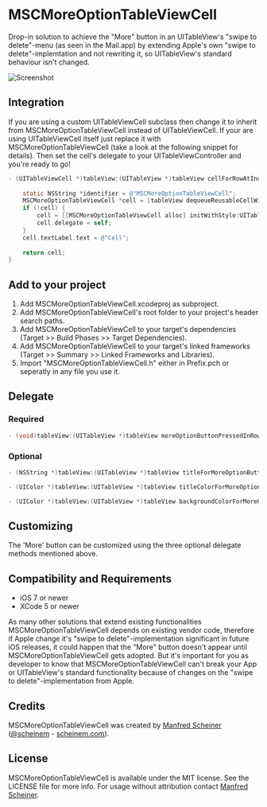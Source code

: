 MSCMoreOptionTableViewCell
==========================

Drop-in solution to achieve the "More" button in an UITableView's "swipe to delete"-menu (as seen in the Mail.app) by extending Apple's own "swipe to delete"-implemtation and not rewriting it, so UITableView's standard behaviour isn't changed.

![Screenshot](https://raw.github.com/scheinem/MSCMoreOptionTableViewCell/master/MSCMoreOptionTableViewCell.png)

## Integration

If you are using a custom UITableViewCell subclass then change it to inherit from MSCMoreOptionTableViewCell instead of UITableViewCell. If your are using UITableViewCell itself just replace it with MSCMoreOptionTableViewCell (take a look at the following snippet for details). Then set the cell's delegate to your UITableViewController and you're ready to go!

```objective-c
- (UITableViewCell *)tableView:(UITableView *)tableView cellForRowAtIndexPath:(NSIndexPath *)indexPath {
    
    static NSString *identifier = @"MSCMoreOptionTableViewCell";
    MSCMoreOptionTableViewCell *cell = [tableView dequeueReusableCellWithIdentifier:identifier];
    if (!cell) {
        cell = [[MSCMoreOptionTableViewCell alloc] initWithStyle:UITableViewCellStyleDefault reuseIdentifier:identifier];
        cell.delegate = self;
    }
    cell.textLabel.text = @"Cell";
    
    return cell;
}
```

## Add to your project

1. Add MSCMoreOptionTableViewCell.xcodeproj as subproject.
2. Add MSCMoreOptionTableViewCell's root folder to your project's header search paths.
3. Add MSCMoreOptionTableViewCell to your target's dependencies (Target >> Build Phases >> Target Dependencies).
4. Add MSCMoreOptionTableViewCell to your target's linked frameworks (Target >> Summary >> Linked Frameworks and Libraries).
5. Import "MSCMoreOptionTableViewCell.h" either in Prefix.pch or seperatly in any file you use it.

## Delegate

### Required

```objective-c
- (void)tableView:(UITableView *)tableView moreOptionButtonPressedInRowAtIndexPath:(NSIndexPath *)indexPath;
```

### Optional

```objective-c
- (NSString *)tableView:(UITableView *)tableView titleForMoreOptionButtonForRowAtIndexPath:(NSIndexPath *)indexPath;
```

```objective-c
- (UIColor *)tableView:(UITableView *)tableView titleColorForMoreOptionButtonForRowAtIndexPath:(NSIndexPath *)indexPath;
```

```objective-c
- (UIColor *)tableView:(UITableView *)tableView backgroundColorForMoreOptionButtonForRowAtIndexPath:(NSIndexPath *)indexPath;
```

## Customizing

The 'More' button can be customized using the three optional delegate methods mentioned above.

## Compatibility and Requirements

* iOS 7 or newer
* XCode 5 or newer

As many other solutions that extend existing functionalities MSCMoreOptionTableViewCell depends on existing vendor code, therefore if Apple change it's "swipe to delete"-implementation significant in future iOS releases, it could happen that the "More" button doesn't appear until MSCMoreOptionTableViewCell gets adopted. But it's important for you as developer to know that MSCMoreOptionTableViewCell can't break your App or UITableView's standard functionality because of changes on the "swipe to delete"-implementation from Apple.

## Credits

MSCMoreOptionTableViewCell was created by [Manfred Scheiner](https://github.com/scheinem/) ([@scheinem](http://twitter.com/scheinem) - [scheinem.com](http://scheinem.com)).

## License

MSCMoreOptionTableViewCell is available under the MIT license. See the LICENSE file for more info.
For usage without attribution contact [Manfred Scheiner](mailto:sayhi@scheinem.com).
